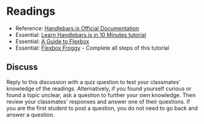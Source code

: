 # Readings

- Reference: [Handlebars.js Official Documentation](http://handlebarsjs.com/)
- Essential: [Learn Handlebars.js in 10 Minutes tutorial](http://tutorialzine.com/2015/01/learn-handlebars-in-10-minutes/)
- Essential: [A Guide to Flexbox](https://css-tricks.com/snippets/css/a-guide-to-flexbox/)
- Essential: [Flexbox Froggy](https://flexboxfroggy.com/) - Complete all steps of this tutorial

## Discuss

Reply to this discussion with a quiz question to test your classmates’ knowledge of the readings. Alternatively, if you found yourself curious or found a topic unclear, ask a question to further your own knowledge. Then review your classmates' responses and answer one of their questions. If you are the first student to post a question, you do not need to go back and answer a question.
